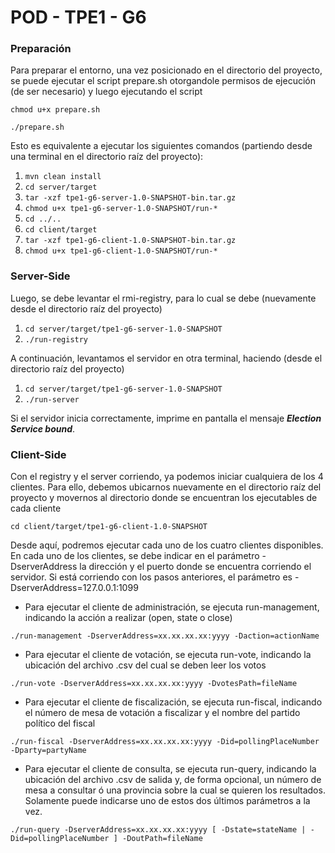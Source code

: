 # POD - TPE1 - G6

### Preparación
Para preparar el entorno, una vez posicionado en el directorio del proyecto, se puede ejecutar el script prepare.sh 
otorgandole permisos de ejecución (de ser necesario) y luego ejecutando el script 

`chmod u+x prepare.sh` 

`./prepare.sh` 

Esto es equivalente a ejecutar los siguientes comandos (partiendo desde una terminal en el directorio raíz del proyecto):

1. `mvn clean install`
2. `cd server/target`
3. `tar -xzf tpe1-g6-server-1.0-SNAPSHOT-bin.tar.gz`
4. `chmod u+x tpe1-g6-server-1.0-SNAPSHOT/run-*`
5. `cd ../..`
6. `cd client/target`
7. `tar -xzf tpe1-g6-client-1.0-SNAPSHOT-bin.tar.gz`
8. `chmod u+x tpe1-g6-client-1.0-SNAPSHOT/run-*`

### Server-Side
Luego, se debe levantar el rmi-registry, para lo cual se debe (nuevamente desde el directorio raíz del proyecto)

1. `cd server/target/tpe1-g6-server-1.0-SNAPSHOT`
2. `./run-registry`

A continuación, levantamos el servidor en otra terminal, haciendo (desde el directorio raíz del proyecto)

1. `cd server/target/tpe1-g6-server-1.0-SNAPSHOT`
2. `./run-server`

Si el servidor inicia correctamente, imprime en pantalla el mensaje _**Election Service bound**_.

### Client-Side
Con el registry y el server corriendo, ya podemos iniciar cualquiera de los 4 clientes. Para ello, debemos ubicarnos
nuevamente en el directorio raíz del proyecto y movernos al directorio donde se encuentran los ejecutables de cada cliente

`cd client/target/tpe1-g6-client-1.0-SNAPSHOT`

Desde aquí, podremos ejecutar cada uno de los cuatro clientes disponibles. En cada uno de los clientes, se debe indicar
en el parámetro -DserverAddress la dirección y el puerto donde se encuentra corriendo el servidor. Si está corriendo
con los pasos anteriores, el parámetro es -DserverAddress=127.0.0.1:1099

- Para ejecutar el cliente de administración, se ejecuta run-management, indicando la acción a realizar (open, state 
o close)

`./run-management -DserverAddress=xx.xx.xx.xx:yyyy -Daction=actionName`

- Para ejecutar el cliente de votación, se ejecuta run-vote, indicando la ubicación del archivo .csv del cual se deben
leer los votos

`./run-vote -DserverAddress=xx.xx.xx.xx:yyyy -DvotesPath=fileName`

- Para ejecutar el cliente de fiscalización, se ejecuta run-fiscal, indicando el número de mesa de votación a fiscalizar
y el nombre del partido político del fiscal

`./run-fiscal -DserverAddress=xx.xx.xx.xx:yyyy -Did=pollingPlaceNumber -Dparty=partyName`

- Para ejecutar el cliente de consulta, se ejecuta run-query, indicando la ubicación del archivo .csv de salida y, de
forma opcional, un número de mesa a consultar ó una provincia sobre la cual se quieren los resultados. Solamente puede
indicarse uno de estos dos últimos parámetros a la vez.

`./run-query -DserverAddress=xx.xx.xx.xx:yyyy [ -Dstate=stateName | -Did=pollingPlaceNumber ] -DoutPath=fileName`
